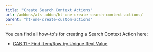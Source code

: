 ```yaml
---
title: "Create Search Context Actions"
url: /addons/ats-addon/ht-one-create-search-context-actions/
parent: "ht-one-create-custom-actions"
---
```


You can find all how-to's for creating a Search Context Action here:

* [CAB.11 - Find Item/Row by Unique Text Value](/addons/ats-addon/ht-one-cab-11-find-itemrow/)